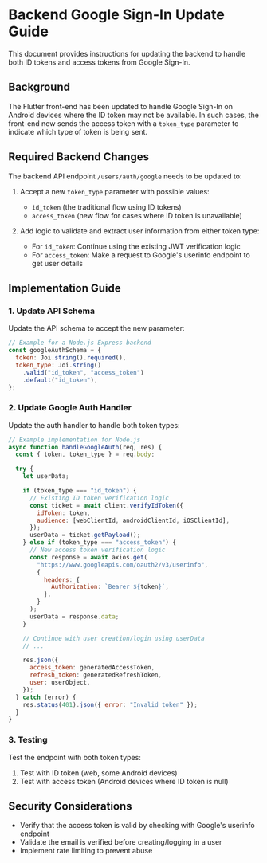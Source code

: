 # Backend Google Sign-In Update Guide

This document provides instructions for updating the backend to handle both ID tokens and access tokens from Google Sign-In.

## Background

The Flutter front-end has been updated to handle Google Sign-In on Android devices where the ID token may not be available. In such cases, the front-end now sends the access token with a `token_type` parameter to indicate which type of token is being sent.

## Required Backend Changes

The backend API endpoint `/users/auth/google` needs to be updated to:

1. Accept a new `token_type` parameter with possible values:

   - `id_token` (the traditional flow using ID tokens)
   - `access_token` (new flow for cases where ID token is unavailable)

2. Add logic to validate and extract user information from either token type:
   - For `id_token`: Continue using the existing JWT verification logic
   - For `access_token`: Make a request to Google's userinfo endpoint to get user details

## Implementation Guide

### 1. Update API Schema

Update the API schema to accept the new parameter:

```javascript
// Example for a Node.js Express backend
const googleAuthSchema = {
  token: Joi.string().required(),
  token_type: Joi.string()
    .valid("id_token", "access_token")
    .default("id_token"),
};
```

### 2. Update Google Auth Handler

Update the auth handler to handle both token types:

```javascript
// Example implementation for Node.js
async function handleGoogleAuth(req, res) {
  const { token, token_type } = req.body;

  try {
    let userData;

    if (token_type === "id_token") {
      // Existing ID token verification logic
      const ticket = await client.verifyIdToken({
        idToken: token,
        audience: [webClientId, androidClientId, iOSClientId],
      });
      userData = ticket.getPayload();
    } else if (token_type === "access_token") {
      // New access token verification logic
      const response = await axios.get(
        "https://www.googleapis.com/oauth2/v3/userinfo",
        {
          headers: {
            Authorization: `Bearer ${token}`,
          },
        }
      );
      userData = response.data;
    }

    // Continue with user creation/login using userData
    // ...

    res.json({
      access_token: generatedAccessToken,
      refresh_token: generatedRefreshToken,
      user: userObject,
    });
  } catch (error) {
    res.status(401).json({ error: "Invalid token" });
  }
}
```

### 3. Testing

Test the endpoint with both token types:

1. Test with ID token (web, some Android devices)
2. Test with access token (Android devices where ID token is null)

## Security Considerations

- Verify that the access token is valid by checking with Google's userinfo endpoint
- Validate the email is verified before creating/logging in a user
- Implement rate limiting to prevent abuse
